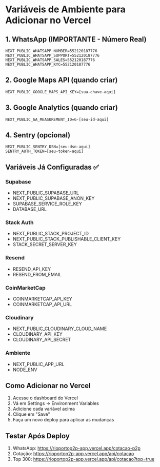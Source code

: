 # Variáveis de Ambiente para Adicionar no Vercel

## 1. WhatsApp (IMPORTANTE - Número Real)
```
NEXT_PUBLIC_WHATSAPP_NUMBER=552120187776
NEXT_PUBLIC_WHATSAPP_SUPPORT=552120187776
NEXT_PUBLIC_WHATSAPP_SALES=552120187776
NEXT_PUBLIC_WHATSAPP_KYC=552120187776
```

## 2. Google Maps API (quando criar)
```
NEXT_PUBLIC_GOOGLE_MAPS_API_KEY=[sua-chave-aqui]
```

## 3. Google Analytics (quando criar)
```
NEXT_PUBLIC_GA_MEASUREMENT_ID=G-[seu-id-aqui]
```

## 4. Sentry (opcional)
```
NEXT_PUBLIC_SENTRY_DSN=[seu-dsn-aqui]
SENTRY_AUTH_TOKEN=[seu-token-aqui]
```

## Variáveis Já Configuradas ✅

### Supabase
- NEXT_PUBLIC_SUPABASE_URL
- NEXT_PUBLIC_SUPABASE_ANON_KEY
- SUPABASE_SERVICE_ROLE_KEY
- DATABASE_URL

### Stack Auth
- NEXT_PUBLIC_STACK_PROJECT_ID
- NEXT_PUBLIC_STACK_PUBLISHABLE_CLIENT_KEY
- STACK_SECRET_SERVER_KEY

### Resend
- RESEND_API_KEY
- RESEND_FROM_EMAIL

### CoinMarketCap
- COINMARKETCAP_API_KEY
- COINMARKETCAP_API_URL

### Cloudinary
- NEXT_PUBLIC_CLOUDINARY_CLOUD_NAME
- CLOUDINARY_API_KEY
- CLOUDINARY_API_SECRET

### Ambiente
- NEXT_PUBLIC_APP_URL
- NODE_ENV

## Como Adicionar no Vercel

1. Acesse o dashboard do Vercel
2. Vá em Settings → Environment Variables
3. Adicione cada variável acima
4. Clique em "Save"
5. Faça um novo deploy para aplicar as mudanças

## Testar Após Deploy

1. WhatsApp: https://rioportop2p-app.vercel.app/cotacao-p2p
2. Cotação: https://rioportop2p-app.vercel.app/api/cotacao
3. Top 300: https://rioportop2p-app.vercel.app/api/cotacao?top=true